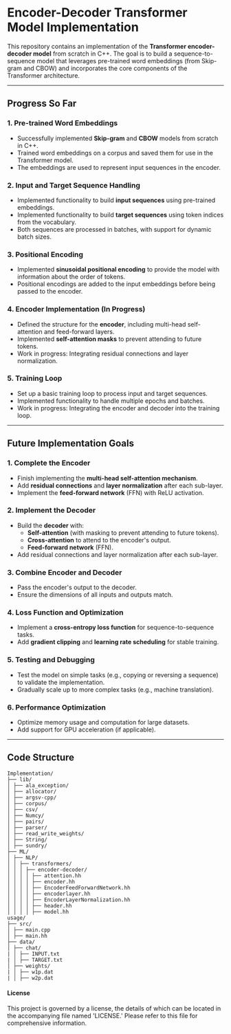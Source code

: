 # Encoder-Decoder Transformer Model Implementation

This repository contains an implementation of the **Transformer encoder-decoder model** from scratch in C++. The goal is to build a sequence-to-sequence model that leverages pre-trained word embeddings (from Skip-gram and CBOW) and incorporates the core components of the Transformer architecture.

---

## **Progress So Far**

### **1. Pre-trained Word Embeddings**
- Successfully implemented **Skip-gram** and **CBOW** models from scratch in C++.
- Trained word embeddings on a corpus and saved them for use in the Transformer model.
- The embeddings are used to represent input sequences in the encoder.

### **2. Input and Target Sequence Handling**
- Implemented functionality to build **input sequences** using pre-trained embeddings.
- Implemented functionality to build **target sequences** using token indices from the vocabulary.
- Both sequences are processed in batches, with support for dynamic batch sizes.

### **3. Positional Encoding**
- Implemented **sinusoidal positional encoding** to provide the model with information about the order of tokens.
- Positional encodings are added to the input embeddings before being passed to the encoder.

### **4. Encoder Implementation (In Progress)**
- Defined the structure for the **encoder**, including multi-head self-attention and feed-forward layers.
- Implemented **self-attention masks** to prevent attending to future tokens.
- Work in progress: Integrating residual connections and layer normalization.

### **5. Training Loop**
- Set up a basic training loop to process input and target sequences.
- Implemented functionality to handle multiple epochs and batches.
- Work in progress: Integrating the encoder and decoder into the training loop.

---

## **Future Implementation Goals**

### **1. Complete the Encoder**
- Finish implementing the **multi-head self-attention mechanism**.
- Add **residual connections** and **layer normalization** after each sub-layer.
- Implement the **feed-forward network** (FFN) with ReLU activation.

### **2. Implement the Decoder**
- Build the **decoder** with:
  - **Self-attention** (with masking to prevent attending to future tokens).
  - **Cross-attention** to attend to the encoder's output.
  - **Feed-forward network** (FFN).
- Add residual connections and layer normalization after each sub-layer.

### **3. Combine Encoder and Decoder**
- Pass the encoder's output to the decoder.
- Ensure the dimensions of all inputs and outputs match.

### **4. Loss Function and Optimization**
- Implement a **cross-entropy loss function** for sequence-to-sequence tasks.
- Add **gradient clipping** and **learning rate scheduling** for stable training.

### **5. Testing and Debugging**
- Test the model on simple tasks (e.g., copying or reversing a sequence) to validate the implementation.
- Gradually scale up to more complex tasks (e.g., machine translation).

### **6. Performance Optimization**
- Optimize memory usage and computation for large datasets.
- Add support for GPU acceleration (if applicable).

---

## **Code Structure**
```
Implementation/
├── lib/
│ ├── ala_exception/
│ ├── allocator/
│ ├── argsv-cpp/
│ ├── corpus/
│ ├── csv/
│ ├── Numcy/
│ ├── pairs/
│ ├── parser/
│ ├── read_write_weights/
│ ├── String/
│ ├── sundry/
├── ML/
│ ├── NLP/
│ │ ├── transformers/
│ │ │ ├── encoder-decoder/
│ │ │ │ ├── attention.hh
│ │ │ │ ├── encoder.hh
│ │ │ │ ├── EncoderFeedForwardNetwork.hh
│ │ │ │ ├── encoderlayer.hh
│ │ │ │ ├── EncoderLayerNormalization.hh
│ │ │ │ ├── header.hh
│ │ │ │ ├── model.hh
usage/
├── src/
│ ├── main.cpp
│ ├── main.hh
├── data/
│ ├── chat/
| │ ├── INPUT.txt
| │ ├── TARGET.txt
│ ├── weights/
| │ ├── w1p.dat
| │ ├── w2p.dat
```

#### License
This project is governed by a license, the details of which can be located in the accompanying file named 'LICENSE.' Please refer to this file for comprehensive information.

